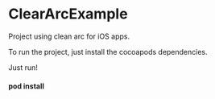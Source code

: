 # ClearArcExample
Project using clean arc for iOS apps.

To run the project, just install the cocoapods dependencies. 

Just run!
#### pod install
